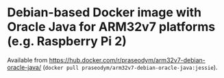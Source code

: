 # Debian-based Docker image with Oracle Java for ARM32v7 platforms (e.g. Raspberry Pi 2)

Available from https://hub.docker.com/r/praseodym/arm32v7-debian-oracle-java/ (`docker pull praseodym/arm32v7-debian-oracle-java:jessie`).

